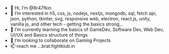 - 👋 Hi, I’m @8r47fkin
- 👀 I’m interested in h5, css, js, nodejs, nextjs, mongodb, sql, fetch api, json, python, tkinter, svg, responsive web, electron, react.js, unity, vanilla js, and other tech - getting the basics strong,..
- 🌱 I’m currently learning the basics of GameDev, Software Dev, Web Dev, UI/UX and Basics structure of things
- 💞️ I’m looking to collaborate on Gaming Projects
- 📫 reach me ...brat.fightklub.in

<!---
8r47fkin/8r47fkin is a ✨ special ✨ repository because its `README.md` (this file) appears on your GitHub profile.
You can click the Preview link to take a look at your changes.
--->
